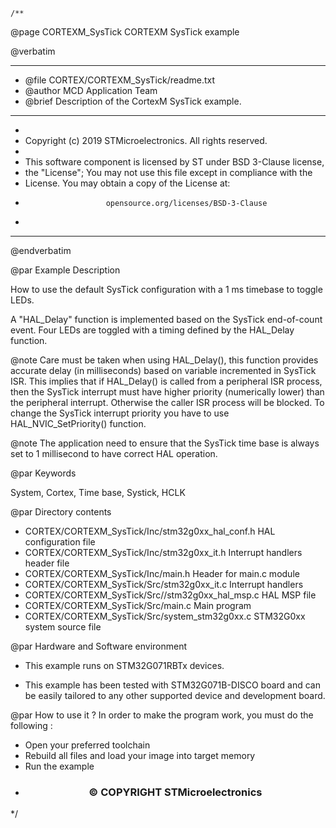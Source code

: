     /**
  @page CORTEXM_SysTick CORTEXM SysTick example

  @verbatim
  ******************************************************************************
  * @file    CORTEX/CORTEXM_SysTick/readme.txt
  * @author  MCD Application Team
  * @brief   Description of the CortexM SysTick example.
  ******************************************************************************
  *
  * Copyright (c) 2019 STMicroelectronics. All rights reserved.
  *
  * This software component is licensed by ST under BSD 3-Clause license,
  * the "License"; You may not use this file except in compliance with the
  * License. You may obtain a copy of the License at:
  *                       opensource.org/licenses/BSD-3-Clause
  *
  ******************************************************************************
  @endverbatim

@par Example Description 
  
How to use the default SysTick configuration with a 1 ms timebase to toggle LEDs.

  A "HAL_Delay" function is implemented based on the SysTick end-of-count event.
  Four LEDs are toggled with a timing defined by the HAL_Delay function.

@note Care must be taken when using HAL_Delay(), this function provides accurate
      delay (in milliseconds) based on variable incremented in SysTick ISR. This
      implies that if HAL_Delay() is called from a peripheral ISR process, then 
      the SysTick interrupt must have higher priority (numerically lower)
      than the peripheral interrupt. Otherwise the caller ISR process will be blocked.
      To change the SysTick interrupt priority you have to use HAL_NVIC_SetPriority() function.
      
@note The application need to ensure that the SysTick time base is always set to 1 millisecond
      to have correct HAL operation.

@par Keywords

System, Cortex, Time base, Systick, HCLK 

@par Directory contents 

  - CORTEX/CORTEXM_SysTick/Inc/stm32g0xx_hal_conf.h    HAL configuration file
  - CORTEX/CORTEXM_SysTick/Inc/stm32g0xx_it.h          Interrupt handlers header file
  - CORTEX/CORTEXM_SysTick/Inc/main.h                  Header for main.c module 
  - CORTEX/CORTEXM_SysTick/Src/stm32g0xx_it.c          Interrupt handlers
  - CORTEX/CORTEXM_SysTick/Src//stm32g0xx_hal_msp.c     HAL MSP file
  - CORTEX/CORTEXM_SysTick/Src/main.c                  Main program
  - CORTEX/CORTEXM_SysTick/Src/system_stm32g0xx.c      STM32G0xx system source file

@par Hardware and Software environment 

  - This example runs on STM32G071RBTx devices.
    
  - This example has been tested with STM32G071B-DISCO board and can be
    easily tailored to any other supported device and development board.

@par How to use it ? 
In order to make the program work, you must do the following :
- Open your preferred toolchain 
- Rebuild all files and load your image into target memory
- Run the example

 * <h3><center>&copy; COPYRIGHT STMicroelectronics</center></h3>
 */
